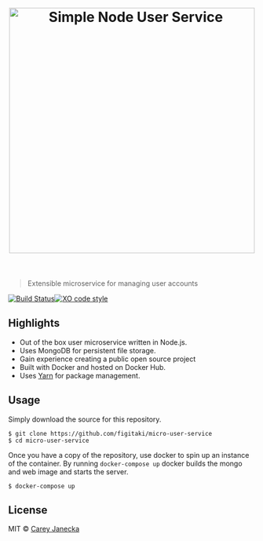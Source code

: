 <h1 align="center">
  <br>
  <img width="500" src="https://cdn.rawgit.com/figitaki/micro-user-service/master/media/logo.svg" alt="Simple Node User Service">
  <br>
  <br>
</h1>

> Extensible microservice for managing user accounts

[![Build Status](https://travis-ci.org/figitaki/micro-user-service.svg?branch=master)](https://travis-ci.org/figitaki/micro-user-service)[![XO code style](https://img.shields.io/badge/code_style-XO-5ed9c7.svg)](https://github.com/sindresorhus/xo)

## Highlights
- Out of the box user microservice written in Node.js.
- Uses MongoDB for persistent file storage.
- Gain experience creating a public open source project
- Built with Docker and hosted on Docker Hub.
- Uses [Yarn](https://yarnpkg.com/) for package management.


## Usage

Simply download the source for this repository.

```
$ git clone https://github.com/figitaki/micro-user-service
$ cd micro-user-service
```

Once you have a copy of the repository, use docker to spin up
an instance of the container. By running `docker-compose up`
docker builds the mongo and web image and starts the server.

```
$ docker-compose up
```

## License

MIT &copy; [Carey Janecka](https://github.com/figitaki)
